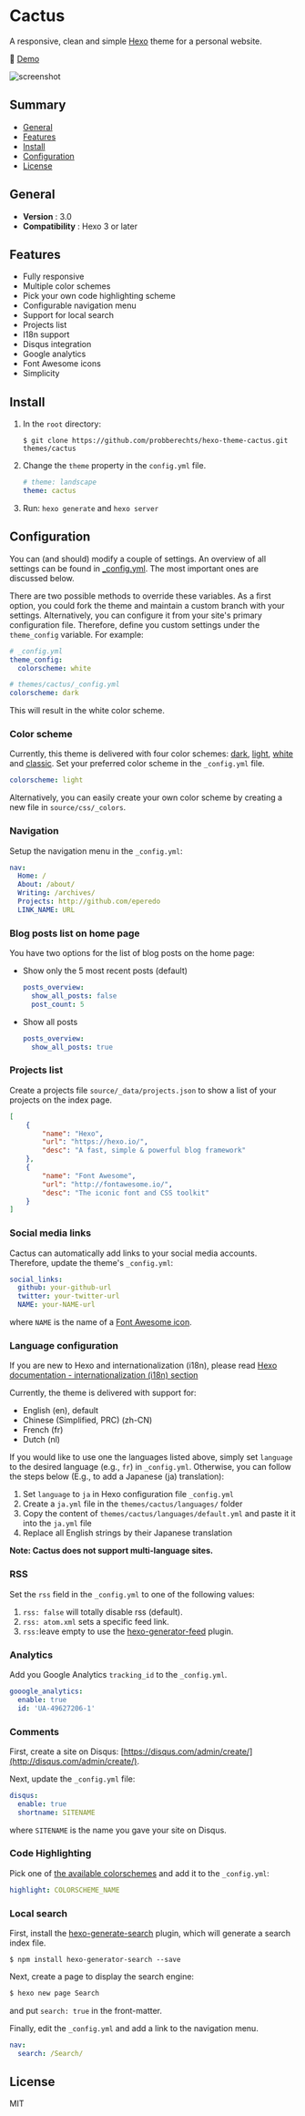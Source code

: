# Cactus

A responsive, clean and simple [Hexo](http://hexo.io) theme for a personal website.

:cactus: [Demo](https://probberechts.github.io/hexo-theme-cactus/)

![screenshot](https://docs.google.com/uc?id=1K66bccwr4z9TgJev0AzCqbI7BxzVr7md)

## Summary

* [General](#general)
* [Features](#features)
* [Install](#install)
* [Configuration](#configuration)
* [License](#license)

## General

* **Version** : 3.0
* **Compatibility** : Hexo 3 or later

## Features

* Fully responsive
* Multiple color schemes
* Pick your own code highlighting scheme
* Configurable navigation menu
* Support for local search
* Projects list
* I18n support
* Disqus integration
* Google analytics
* Font Awesome icons
* Simplicity

## Install

1.  In the `root` directory:

    ```git
    $ git clone https://github.com/probberechts/hexo-theme-cactus.git themes/cactus
    ```

2.  Change the `theme` property in the `config.yml` file.

    ```yml
    # theme: landscape
    theme: cactus
    ```

3.  Run: `hexo generate` and `hexo server`

## Configuration

You can (and should) modify a couple of settings. An overview of all settings
can be found in [\_config.yml](_config.yml). The most important ones are
discussed below.

There are two possible methods to override these variables. As a first option,
you could fork the theme and maintain a custom branch with your settings.
Alternatively, you can configure it from your site's primary configuration
file. Therefore, define you custom settings under the `theme_config` variable.
For example:

```yml
# _config.yml
theme_config:
  colorscheme: white
```

```yml
# themes/cactus/_config.yml
colorscheme: dark
```

This will result in the white color scheme.

### Color scheme

Currently, this theme is delivered with four color schemes: [dark](https://probberechts.github.io/hexo-theme-cactus/cactus-dark/public/), [light](https://probberechts.github.io/hexo-theme-cactus/cactus-light/public/),
[white](https://probberechts.github.io/hexo-theme-cactus/cactus-white/public/) and [classic](https://probberechts.github.io/hexo-theme-cactus/cactus-classic/public/). Set your preferred color scheme in the `_config.yml` file.

```yml
colorscheme: light
```

Alternatively, you can easily create your own color scheme by creating a new
file in `source/css/_colors`.

### Navigation

Setup the navigation menu in the `_config.yml`:

```yml
nav:
  Home: /
  About: /about/
  Writing: /archives/
  Projects: http://github.com/eperedo
  LINK_NAME: URL
```

### Blog posts list on home page

You have two options for the list of blog posts on the home page:

* Show only the 5 most recent posts (default)

  ```yml
  posts_overview:
    show_all_posts: false
    post_count: 5
  ```

* Show all posts

  ```yml
  posts_overview:
    show_all_posts: true
  ```

### Projects list

Create a projects file `source/_data/projects.json` to show a list of your projects on the index page.

```json
[
	{
		"name": "Hexo",
		"url": "https://hexo.io/",
		"desc": "A fast, simple & powerful blog framework"
	},
	{
		"name": "Font Awesome",
		"url": "http://fontawesome.io/",
		"desc": "The iconic font and CSS toolkit"
	}
]
```

### Social media links

Cactus can automatically add links to your social media accounts.
Therefore, update the theme's `_config.yml`:

```yml
social_links:
  github: your-github-url
  twitter: your-twitter-url
  NAME: your-NAME-url
```

where `NAME` is the name of a [Font Awesome icon](https://fontawesome.com/icons?d=gallery&s=brands).

### Language configuration

If you are new to Hexo and internationalization (i18n), please read
[Hexo documentation - internationalization (i18n) section](https://hexo.io/docs/internationalization.html)

Currently, the theme is delivered with support for:

* English (en), default
* Chinese (Simplified, PRC) (zh-CN)
* French (fr)
* Dutch (nl)

If you would like to use one the languages listed above, simply set `language`
to the desired language (e.g., `fr`) in `_config.yml`.
Otherwise, you can follow the steps below (E.g., to add a Japanese (ja) translation):

1.  Set `language` to `ja` in Hexo configuration file `_config.yml`
2.  Create a `ja.yml` file in the `themes/cactus/languages/` folder
3.  Copy the content of `themes/cactus/languages/default.yml` and paste it it into the `ja.yml` file
4.  Replace all English strings by their Japanese translation

**Note: Cactus does not support multi-language sites.**

### RSS

Set the `rss` field in the `_config.yml` to one of the following values:

1.  `rss: false` will totally disable rss (default).
2.  `rss: atom.xml` sets a specific feed link.
3.  `rss:`leave empty to use the [hexo-generator-feed](https://github.com/hexojs/hexo-generator-feed) plugin.

### Analytics

Add you Google Analytics `tracking_id` to the `_config.yml`.

```yml
gooogle_analytics:
  enable: true
  id: 'UA-49627206-1'
```

### Comments

First, create a site on Disqus: [https://disqus.com/admin/create/](http://disqus.com/admin/create/).

Next, update the `_config.yml` file:

```yml
disqus:
  enable: true
  shortname: SITENAME
```

where `SITENAME` is the name you gave your site on Disqus.

### Code Highlighting

Pick one of [the available colorschemes](https://github.com/probberechts/hexo-theme-cactus/tree/master/source/css/_highlight) and add it to the `_config.yml`:

```yml
highlight: COLORSCHEME_NAME
```

### Local search

First, install the [hexo-generate-search](https://www.npmjs.com/package/hexo-generator-search)
plugin, which will generate a search index file.

```git
$ npm install hexo-generator-search --save
```

Next, create a page to display the search engine:

```sh
$ hexo new page Search
```

and put `search: true` in the front-matter.

Finally, edit the `_config.yml` and add a link to the navigation menu.

```yml
nav:
  search: /Search/
```

## License

MIT
